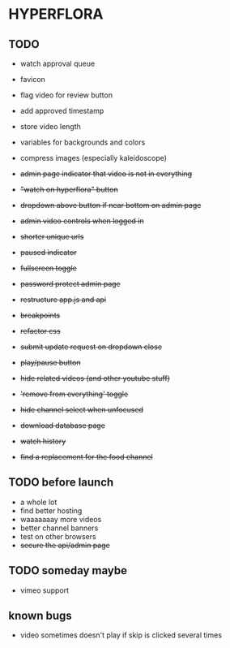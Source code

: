 # HYPERFLORA

## TODO
- watch approval queue
- favicon
- flag video for review button
- add approved timestamp
- store video length
- variables for backgrounds and colors
- compress images (especially kaleidoscope)

- ~~admin page indicator that video is not in everything~~
- ~~"watch on hyperflora" button~~
- ~~dropdown above button if near bottom on admin page~~
- ~~admin video controls when logged in~~
- ~~shorter unique urls~~
- ~~paused indicator~~
- ~~fullscreen toggle~~
- ~~password protect admin page~~
- ~~restructure app.js and api~~
- ~~breakpoints~~
- ~~refactor css~~
- ~~submit update request on dropdown close~~
- ~~play/pause button~~
- ~~hide related videos (and other youtube stuff)~~
- ~~'remove from everything' toggle~~
- ~~hide channel select when unfocused~~
- ~~download database page~~
- ~~watch history~~
- ~~find a replacement for the food channel~~

## TODO before launch
- a whole lot
- find better hosting
- waaaaaaay more videos
- better channel banners
- test on other browsers
- ~~secure the api/admin page~~

## TODO someday maybe
- vimeo support

## known bugs
- video sometimes doesn't play if skip is clicked several times
